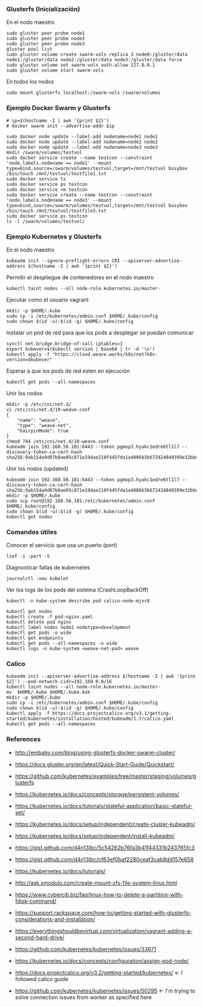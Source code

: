 ### Glusterfs (Inicialización)

En el nodo maestro
```
sudo gluster peer probe node1
sudo gluster peer probe node2
sudo gluster peer probe node3
gluster pool list
sudo gluster volume create swarm-vols replica 3 node0:/gluster/data node1:/gluster/data node2:/gluster/data node3:/gluster/data force
sudo gluster volume set swarm-vols auth.allow 127.0.0.1
sudo gluster volume start swarm-vols
```

En todos los nodos
```
sudo mount.glusterfs localhost:/swarm-vols /swarm/volumes
```

### Ejemplo Docker Swarm y Glusterfs

```
# ip=$(hostname -I | awk '{print $2}')
# docker swarm init --advertise-addr $ip
```

```
sudo docker node update --label-add nodename=node1 node1
sudo docker node update --label-add nodename=node2 node2
sudo docker node update --label-add nodename=node3 node3
mkdir /swarm/volumes/testvol
sudo docker service create --name testcon --constraint 'node.labels.nodename == node1' --mount type=bind,source=/swarm/volumes/testvol,target=/mnt/testvol busybox /bin/touch /mnt/testvol/testfile1.txt
sudo docker service ls
sudo docker service ps testcon
sudo docker service rm testcon
sudo docker service create --name testcon --constraint 'node.labels.nodename == node3' --mount type=bind,source=/swarm/volumes/testvol,target=/mnt/testvol busybox /bin/touch /mnt/testvol/testfile3.txt
sudo docker service ps testcon
ls -l /swarm/volumes/testvol/
```

### Ejemplo Kubernetes y Glusterfs

En el nodo maestro
```
kubeadm init --ignore-preflight-errors CRI --apiserver-advertise-address $(hostname -I | awk '{print $2}') 
```

Permitir el despliegue de contenedores en el nodo maestro
```
kubectl taint nodes --all node-role.kubernetes.io/master-
```

Ejecutar como el usuario vagrant
```
mkdir -p $HOME/.kube
sudo cp -i /etc/kubernetes/admin.conf $HOME/.kube/config
sudo chown $(id -u):$(id -g) $HOME/.kube/config
```

Instalar un pod de red para que los pods a desplegar se puedan comunicar
```
sysctl net.bridge.bridge-nf-call-iptables=1
export kubever=$(kubectl version | base64 | tr -d '\n')
kubectl apply -f "https://cloud.weave.works/k8s/net?k8s-version=$kubever"
```

Esperar a que los pods de red esten en ejecución
```
kubectl get pods --all-namespaces
```

Unir los nodos
```
mkdir -p /etc/cni/net.d/
vi /etc/cni/net.d/10-weave.conf
{
    "name": "weave",
    "type": "weave-net",
    "hairpinMode": true
}
chmod 744 /etc/cni/net.d/10-weave.conf
kubeadm join 192.168.56.101:6443 --token pgmop3.hyakc1edre6tl1l7 --discovery-token-ca-cert-hash sha256:9ab154a9d87b8ae05c871e19dae210f445fda1a4006b3b672424849399e32bbd
```

Unir los nodos (updated)
```
kubeadm join 192.168.56.101:6443 --token pgmop3.hyakc1edre6tl1l7 --discovery-token-ca-cert-hash sha256:9ab154a9d87b8ae05c871e19dae210f445fda1a4006b3b672424849399e32bbd
mkdir -p $HOME/.kube
sudo scp root@192.168.56.101:/etc/kubernetes/admin.conf $HOME/.kube/config
sudo chown $(id -u):$(id -g) $HOME/.kube/config
kubectl get nodes
```

### Comandos útiles

Conocer el servicio que usa un puerto (port)
```
lsof -i :port -S
```

Diagnosticar fallas de kubernetes
```
journalctl -xeu kubelet
```

Ver los logs de los pods del sistema (CrashLoopBackOff)
```
kubectl -n kube-system describe pod calico-node-mjvr8
```

```
kubectl get nodes
kubectl create -f pod-nginx.yaml
kubectl delete pod nginx
kubectl label nodes node1 nodetype=development
kubectl get pods -o wide
kubectl get endpoints
kubectl get pods --all-namespaces -o wide
kubectl logs -n kube-system <weave-net-pod> weave
```

### Calico

```
kubeadm init --apiserver-advertise-address $(hostname -I | awk '{print $2}') --pod-network-cidr=192.168.0.0/16
kubectl taint nodes --all node-role.kubernetes.io/master-
mv  $HOME/.kube $HOME/.kube.bak
mkdir -p $HOME/.kube
sudo cp -i /etc/kubernetes/admin.conf $HOME/.kube/config
sudo chown $(id -u):$(id -g) $HOME/.kube/config
kubectl apply -f https://docs.projectcalico.org/v3.1/getting-started/kubernetes/installation/hosted/kubeadm/1.7/calico.yaml
kubectl get pods --all-namespaces
```

### References
* http://embaby.com/blog/using-glusterfs-docker-swarm-cluster/
* https://docs.gluster.org/en/latest/Quick-Start-Guide/Quickstart/
* https://github.com/kubernetes/examples/tree/master/staging/volumes/glusterfs
* https://kubernetes.io/docs/concepts/storage/persistent-volumes/
* https://kubernetes.io/docs/tutorials/stateful-application/basic-stateful-set/
* https://kubernetes.io/docs/setup/independent/create-cluster-kubeadm/
* https://kubernetes.io/docs/setup/independent/install-kubeadm/

* https://gist.github.com/d4n13lbc/5c54262b76fa3b41f44331b243765fc3
* https://gist.github.com/d4n13lbc/cf63ef0baf2280ceaf3cab8dd157e658
* https://kubernetes.io/docs/tutorials/

* http://ask.xmodulo.com/create-mount-xfs-file-system-linux.html
* https://www.cyberciti.biz/faq/linux-how-to-delete-a-partition-with-fdisk-command/

* https://support.rackspace.com/how-to/getting-started-with-glusterfs-considerations-and-installation/

* https://everythingshouldbevirtual.com/virtualization/vagrant-adding-a-second-hard-drive/

* https://github.com/kubernetes/kubernetes/issues/33671

* https://kubernetes.io/docs/concepts/configuration/assign-pod-node/  

* https://docs.projectcalico.org/v3.2/getting-started/kubernetes/   <- I followed calico guide
* https://github.com/kubernetes/kubernetes/issues/50295             <- I'm trying to solve connection issues from worker as specified here
